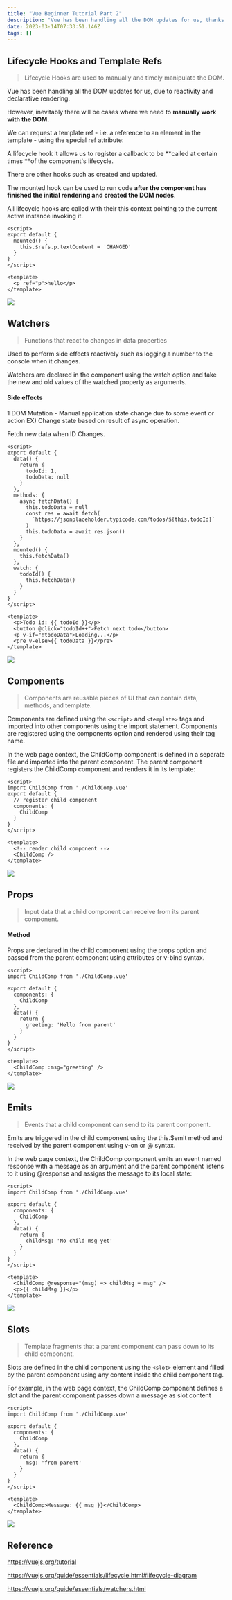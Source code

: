 ```yaml
---
title: "Vue Beginner Tutorial Part 2"
description: "Vue has been handling all the DOM updates for us, thanks to reactivity and declarative rendering. However, inevitably there will be cases where we nee"
date: 2023-03-14T07:33:51.146Z
tags: []
---
```

## Lifecycle Hooks and Template Refs
> Lifecycle Hooks are used to manually and timely manipulate the DOM.

Vue has been handling all the DOM updates for us, due to reactivity and declarative rendering. 

However, inevitably there will be cases where we need to **manually work with the DOM.**

We can request a template ref - i.e. a reference to an element in the template - using the special ref attribute:

A lifecycle hook it allows us to register a callback to be **called at certain times **of the component's lifecycle. 

There are other hooks such as created and updated. 

The mounted hook can be used to run code **after the component has finished the initial rendering and created the DOM nodes**. 

All lifecycle hooks are called with their this context pointing to the current active instance invoking it.

```vue
<script>
export default {
  mounted() {
    this.$refs.p.textContent = 'CHANGED'
  }
}
</script>

<template>
  <p ref="p">hello</p>
</template>
```
![](/velogimages/40b24190-05b9-45bb-a12c-28a85f47793f-image.png)

## Watchers
> Functions that react to changes in data properties

Used to perform side effects reactively such as logging a number to the console when it changes.

Watchers are declared in the component using the watch option and take the new and old values of the watched property as arguments.

#### Side effects
1 DOM Mutation - Manual application state change due to some event or action
EX) Change state based on result of async operation. 

Fetch new data when ID Changes. 

```vue
<script>
export default {
  data() {
    return {
      todoId: 1,
      todoData: null
    }
  },
  methods: {
    async fetchData() {
      this.todoData = null
      const res = await fetch(
        `https://jsonplaceholder.typicode.com/todos/${this.todoId}`
      )
      this.todoData = await res.json()
    }
  },
  mounted() {
    this.fetchData()
  },
  watch: {
    todoId() {
      this.fetchData()
    }
  }
}
</script>

<template>
  <p>Todo id: {{ todoId }}</p>
  <button @click="todoId++">Fetch next todo</button>
  <p v-if="!todoData">Loading...</p>
  <pre v-else>{{ todoData }}</pre>
</template>
```
![](/velogimages/097de739-e61b-4453-bb2e-5b2a4b2840a2-image.png)

## Components
> Components are reusable pieces of UI that can contain data, methods, and template.

Components are defined using the ```<script>``` and ```<template>``` tags and imported into other components using the import statement. Components are registered using the components option and rendered using their tag name.
  
In the web page context, the ChildComp component is defined in a separate file and imported into the parent component. The parent component registers the ChildComp component and renders it in its template:

```vue
<script>
import ChildComp from './ChildComp.vue'
export default {
  // register child component
  components: {
    ChildComp
  }
}
</script>

<template>
  <!-- render child component -->
  <ChildComp />
</template>
```
![](/velogimages/be9b1fa5-268b-4281-8859-d8747d92ff31-image.png)

## Props
> Input data that a child component can receive from its parent component. 

#### Method
Props are declared in the child component using the props option and passed from the parent component using attributes or v-bind syntax.

```vue
<script>
import ChildComp from './ChildComp.vue'

export default {
  components: {
    ChildComp
  },
  data() {
    return {
      greeting: 'Hello from parent'
    }
  }
}
</script>

<template>
  <ChildComp :msg="greeting" />
</template>
```
![](/velogimages/73c1b162-e61c-4c68-93ed-bf1323d496f8-image.png)

## Emits
> Events that a child component can send to its parent component.

Emits are triggered in the child component using the this.$emit method and received by the parent component using v-on or @ syntax.

In the web page context, the ChildComp component emits an event named response with a message as an argument and the parent component listens to it using @response and assigns the message to its local state:
 
```vue
<script>
import ChildComp from './ChildComp.vue'

export default {
  components: {
    ChildComp
  },
  data() {
    return {
      childMsg: 'No child msg yet'
    }
  }
}
</script>

<template>
  <ChildComp @response="(msg) => childMsg = msg" />
  <p>{{ childMsg }}</p>
</template>
```
![](/velogimages/02ec65fa-b490-44de-bd68-cf0c79d064fd-image.png)

## Slots
> Template fragments that a parent component can pass down to its child component.

Slots are defined in the child component using the ```<slot>``` element and filled by the parent component using any content inside the child component tag.

For example, in the web page context, the ChildComp component defines a slot and the parent component passes down a message as slot content

```vue
<script>
import ChildComp from './ChildComp.vue'

export default {
  components: {
    ChildComp
  },
  data() {
    return {
      msg: 'from parent'
    }
  }
}
</script>

<template>
  <ChildComp>Message: {{ msg }}</ChildComp>
</template>
```
![](/velogimages/e32186f5-a66d-4ade-9bcf-96aa6a663045-image.png)

## Reference
https://vuejs.org/tutorial
  
https://vuejs.org/guide/essentials/lifecycle.html#lifecycle-diagram

https://vuejs.org/guide/essentials/watchers.html